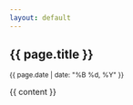 ```yaml
---
layout: default
---
```



<article>
  <h2 class="post-title">{{ page.title }}</h2>
  <p><small>{{ page.date | date: "%B %d, %Y" }}</small></p>
  {{ content }}
  <!-- Giscus comments section -->
  <div id="giscus_thread"></div>
  <script src="https://giscus.app/client.js"
        data-repo="amin7tsix/blog"
        data-repo-id="R_kgDOOxW9mQ"
        data-category="General"
        data-category-id="DIC_kwDOOxW9mc4CqziA"
        data-mapping="pathname"
        data-strict="0"
        data-reactions-enabled="1"
        data-emit-metadata="0"
        data-input-position="top"
        data-theme="preferred_color_scheme"
        data-lang="fa"
        crossorigin="anonymous"
        async>
  </script>
</article>
